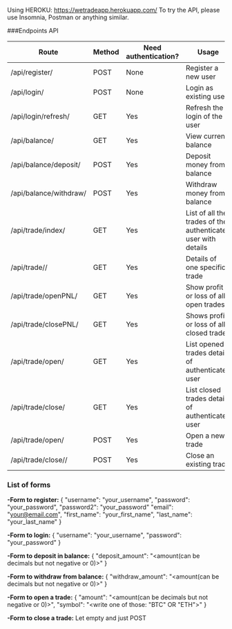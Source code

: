 Using HEROKU: https://wetradeapp.herokuapp.com/
To try the API, please use Insomnia, Postman or anything similar.


###Endpoints API

 Route  | Method | Need authentication? | Usage 
 ------ | -------| -------------| -----
 /api/register/  | POST | None | Register a new user 
 /api/login/ | POST | None | Login as existing user 
 /api/login/refresh/ | GET | Yes | Refresh the login of the user
 /api/balance/ | GET | Yes | View current balance 
 /api/balance/deposit/ | POST | Yes | Deposit money from balance
 /api/balance/withdraw/ | POST | Yes | Withdraw money from balance
 /api/trade/index/ | GET | Yes | List of all the trades of the authenticated user with details
 /api/trade/<id>/ | GET | Yes | Details of one specific trade
 /api/trade/openPNL/ | GET | Yes | Show profit or loss of all open trades
 /api/trade/closePNL/ | GET | Yes | Shows profit or loss of all closed trades
 /api/trade/open/ | GET | Yes | List opened trades details of authenticated user
 /api/trade/close/ | GET | Yes | List closed trades details of authenticated user
 /api/trade/open/ | POST | Yes | Open a new trade 
 /api/trade/close/<id>/ | POST | Yes | Close an existing trade

 
 
 ### List of forms
 
 
**-Form to register:**
 {
 "username": "your_username",
  "password": "your_password", 
  "password2": "your_password"
  "email": "your@email.com",
  "first_name": "your_first_name",
  "last_name": "your_last_name"
 }
 
 
 **-Form to login:** 
 {
 "username": "your_username",
  "password": "your_password"
 }
 
 
 **-Form to deposit in balance:** 
 {
 "deposit_amount": "<amount(can be decimals but not negative or 0)>"
 }
 
 
 **-Form to withdraw from balance:** 
 {
"withdraw_amount": "<amount(can be decimals but not negative or 0)>"
 }
 
 
  **-Form to open a trade:** 
 {
"amount": "<amount(can be decimals but not negative or 0)>",
 "symbol": "<write one of those: "BTC" OR "ETH">"
 }
 
 
  **-Form to close a trade:** 
Let empty and just POST
 
